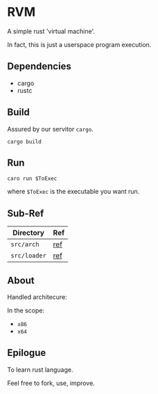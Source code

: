 # RVM

A simple rust 'virtual machine'.

In fact, this is just a userspace program execution.

## Dependencies

* cargo
* rustc

## Build

Assured by our servitor `cargo`.

`cargo build`

## Run

`caro run $ToExec`

where `$ToExec` is the executable you want run.

## Sub-Ref

| Directory     | Ref                   |
|---------------|-----------------------|
| `src/arch`    | [ref](src/arch)       |
| `src/loader`  | [ref](src/loader)     |

## About

Handled architecure:

In the scope:
  * `x86`
  * `x64`

## Epilogue

To learn rust language.

Feel free to fork, use, improve.
